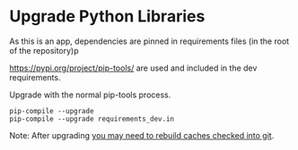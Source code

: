 # Upgrade Python Libraries

As this is an app, dependencies are pinned in requirements files (in the root of the repository)p

https://pypi.org/project/pip-tools/ are used and included in the dev requirements.

Upgrade with the normal pip-tools process.

    pip-compile --upgrade
    pip-compile --upgrade requirements_dev.in

Note: After upgrading [you may need to rebuild caches checked into git](rebuild-caches-checked-in-to-git.md).

